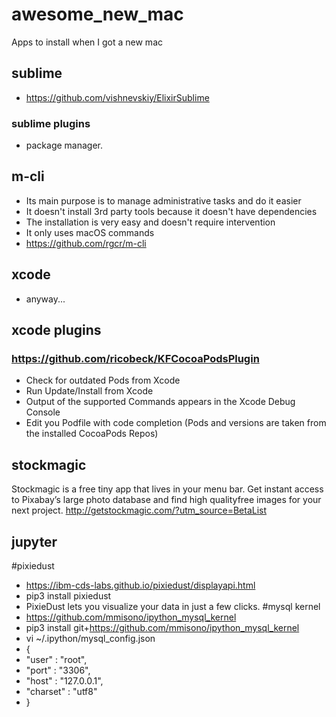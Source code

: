 # awesome_new_mac
   Apps to install when I got a new mac
   
## sublime
   * https://github.com/vishnevskiy/ElixirSublime
### sublime plugins
   * package manager.
   
## m-cli 
   * Its main purpose is to manage administrative tasks and do it easier
   * It doesn't install 3rd party tools because it doesn't have dependencies
   * The installation is very easy and doesn't require intervention
   * It only uses macOS commands
   * https://github.com/rgcr/m-cli
   
## xcode
   * anyway...
  
## xcode plugins
### https://github.com/ricobeck/KFCocoaPodsPlugin 
   * Check for outdated Pods from Xcode
   * Run Update/Install from Xcode
   * Output of the supported Commands appears in the Xcode Debug Console
   * Edit you Podfile with code completion (Pods and versions are taken from the installed CocoaPods Repos)
## stockmagic
Stockmagic is a free tiny app that lives in your menu bar. Get instant access to Pixabay’s large photo database and find high quality​ free images for your next project.
http://getstockmagic.com/?utm_source=BetaList

## jupyter

#pixiedust

 * https://ibm-cds-labs.github.io/pixiedust/displayapi.html
 * pip3 install pixiedust
 * PixieDust lets you visualize your data in just a few clicks. 
#mysql kernel 
 * https://github.com/mmisono/ipython_mysql_kernel
 * pip3 install git+https://github.com/mmisono/ipython_mysql_kernel
 * vi ~/.ipython/mysql_config.json
 * {
 *   "user"     : "root",
 *   "port"     : "3306",
 *   "host"     : "127.0.0.1",
 *   "charset"  : "utf8"
 * }
